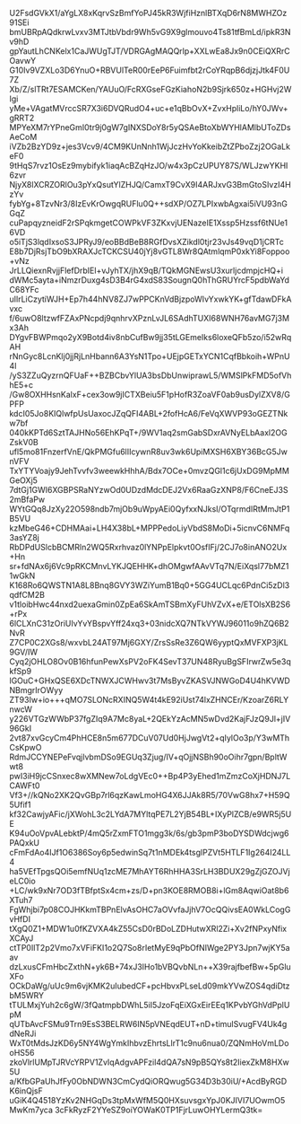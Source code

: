 U2FsdGVkX1/aYgLX8xKqrvSzBmfYoPJ45kR3WjfiHznlBTXqD6rN8MWHZOz91SEi
bmUBRpAQdkrwLvxv3MTJtbVbdr9Wh5vG9X9glmouvo4Ts81tfBmLd/ipkR3Nv9hD
gpYautLhCNKelx1CaJWUgTJT/VDRGAgMAQQrlp+XXLwEa8Jx9n0CEiQXRrCOavwY
G10Iv9VZXLo3D6YnuO+RBVUlTeR00rEeP6Fuimfbt2rCoYRqpB6djzjJtk4F0U7Z
Xb/Z/slTRt7ESAMCKen/YAUuO/FcRXGseFGzKiahoN2b9Sjrk650z+HGHvj2WIgi
yMe+VAgatMVrccSR7X3i6DVQRudO4+uc+e1qBbOvX+ZvxHpliLo/hY0JWv+gRRT2
MPYeXM7rYPneGmI0tr9j0gW7gINXSDoY8r5yQSAeBtoXbWYHlAMlbUToZDsAeCoM
iVZb2BzYD9z+jes3Vcv9/4CM9KUnNnh1WjJczHvYoKkeibZtZPboZzj2OGaLkeF0
9tHqS7rvz1OsEz9mybifyk1iaqAcBZqHzJO/w4x3pCzUPUY87S/WLJzwYKHI6zvr
NjyX8lXCRZORlOu3pYxQsutYlZHJQ/CamxT9CvX9I4ARJxvG3BmGtoSIvzI4HzYv
fybYg+8TzvNr3/8IzEvKrOwgqRUFlu0Q++sdXP/OZ7LPIxwbAgxai5iVU93nGGqZ
cuPapqyzneidF2rSPqkmgetCOWPkVF3ZKxvjUENazeIE1Xssp5Hzssf6tNUe16VD
o5iTjS3lqdIxsoS3JPRyJ9/eoBBdBeB8RGfDvsXZikdl0tjr23vJs49vqD1jCRTc
E8b7DjRsjTbO9bXRAXJcTCKCSU40jYj8vGTL8Wr8QAtmlqmP0xkYi8Foppoo+vNz
JrLLQiexnRvjjFlefDrbIEl+vJyhTX/jhX9qB/TQkMGNEwsU3xurljcdmpjcHQ+i
dWMc5ayta+iNmzrDuxg4sD3B4rG4xdS83SougnQ0hThGRUYrcF5pdbWaYdC68YFc
uIlrLiCzytiWJH+Ep7h44hNV8ZJ7wPPCKnVdBjzpoWIvYxwkYK+gfTdawDFkAvxc
f/6uwO8ltzwfFZAxPNcpdj9qnhrvXPznLvJL6SAdhTUXI68WNH76avMG7j3Mx3Ah
DYgvFBWPmqo2yX9Botd4iv8nbCufBw9jj35tLGEmeIks6loxeQFb5zo/i52wRqAH
rNnGyc8LcnKlj0jjRjLnHbann6A3YsN1Tpo+UEjpGETxYCN1CqfBbkoih+WPnU4I
/yS3ZZuQyzrnQFUaF++BZBCbvYlUA3bsDbUnwiprawL5/WMSlPkFMD5ofVhhE5+c
/Gw8OXHHsnKalxF+cex3ow9jICTXBeiu5F1pHofR3ZoaVF0ab9usDylZXV8/GPFP
kdcI05Jo8KIQlwfpUsUaxocJZqQFI4ABL+2fofHcA6/FeVqXWVP93oGEZTNkw7bf
040kKPTd6SztTAJHNo56EhKPqT+/9WV1aq2smGabSDxrAVNyELbAaxl2OGZskV0B
ufl5mo81FnzerfVnE/QkPMGfu6lIIcywnR8uv3wk6UpiMXSH6XBY36BcG5JwnVFV
TxYTYVoajy9JehTvvfv3weewkHhhA/Bdx7OCe+0mvzQGl1c6jUxDG9MpMMGeOXj5
7dtGj1GWI6XGBPSRaNYzwOd0UDzdMdcDEJ2Vx6RaaGzXNP8/F6CneEJ3S2mBfaPw
WYtGQq8JzXy22O598ndb7mjOb9uWpyAEi0QyfxxNJksI/OTqrmdIRtMmJtP1B5VU
kzMbeG46+CDHMAai+LH4X38bL+MPPPedoLiyVbdS8MoDi+5icnvC6NMFq3asYZ8j
RbDPdUSlcbBCMRln2WQ5Rxrhvaz0lYNPpElpkvt0OsfIFj/2CJ7o8inANO2Ux+Hn
sr+fdNAx6j6Vc9pRKCMnvLYKJQEHHK+dhOMgwfAAvVTq7N/EiXqsl77bMZ11wGkN
K168Ro6QWSTN1A8L8Bnq8GVY3WZiYumB1Bq0+5GG4UCLqc6PdnCi5zDl3qdfCM2B
v1tloibHwc44nxd2uexaGmin0ZpEa6SkAmTSBmXyFUhVZvX+e/ETOlsXB2S6+rPx
6lCLXnC31zOriUIvYvYBspvYff24xq3+03nidcXQ7NTkVYWJ96011o9hZQ6B2NvR
Z7CP0C2XGs8/wxvbL24AT97Mj6GXY/ZrsSsRe3Z6QW6yyptQxMVFXP3jKL9GV/IW
Cyq2jOHLO8Ov0B16hfunPewXsPV2oFK4SevT37UN48RyuBgSFIrwrZw5e3qkfSp9
lGOuC+GHxQSE6XDcTNWXJCWHwv3t7MsByvZKASVJNWGoD4U4hKVWDNBmgrIrOWyy
ZT93Iw+io+++qMO7SLONcRXINQ5W4t4kE92iUst74lxZHNCEr/KzoarZ6RLYnwcW
y226VTGzWWbP37fgZIq9A7Mc8yaL+2QEkYzAcMN5wDvd2KajFJzQ9Jl+jIV96GkI
2vt87xvGcyCm4PhHCE8n5m677DCuV07Ud0HjJwgVt2+qIylOo3p/Y3wMThCsKpwO
RdmJCCYNEPeFvqjlvbmDSo9EGUq3Zjug/IV+qOjjNSBh90oOihr7gpn/BpltWwt8
pwI3iH9jcCSnxec8wXMNew7oLdgVEc0++Bp4P3yEhed1mZmzCoXjHDNJ7LCAWFt0
Vf3+//kQNo2XK2QvGBp7rl6qzKawLmoHG4X6JJAk8R5/70VwG8hx7+H59Q5Ufif1
kf32CawjyAFic/jXWohL3c2LYdA7MYltqPE7L2YjB54BL+IXyPlZCB/e9WR5j5UE
K94uOoVpvALebktP/4mQ5rZxmFTO1mgg3k/6s/gb3pmP3boDYSDWdcjwg6PAQxkU
cFmFdAo4IJf1O6386Soy6p5edwinSq7t1nMDEk4tsglPZVt5HTLF1Ig264I24LL4
ha5VEfTpgsQOi5emfNUq1zcME7MhAYT6RhHHA3SrLH3BDUX29gZjGZOJVjeLC0io
+LC/wk9xNr7OD3fTBfptSx4cm+zs/D+pn3KOE8RMOB8i+lGm8AqwiOat8b6XTuh7
FgWhjbi7p08COJHKkmTBPnElvAsOHC7aOVvfaJjhV7OcQQivsEA0WkLCogGvHfDI
tXgQ0Z1+MDW1u0fKZVXA4kZ55CsD0rBDoLZDHutwXRl2Zi+Xv2fNPxyNfixXCAyJ
ctTP0IlT2p2Vmo7xVFiFKI1o2Q7So8rIetMyE9qPbOfNIWge2PY3Jpn7wjKY5aav
dzLxusCFmHbcZxthN+yk6B+74xJ3IHo1bVBQvbNLn++X39rajfbefBw+5pGluXFo
OCkDaWg/uUc9m6vjKMK2uIubedCF+pcHbvxPLseLd09mkYVwZOS4qdiDtzbM5WRY
tTULMxjYuh2c6gW/3fQatmpbDWhL5iI5JzoFqEiXGxEirEEq1KPvbYGhVdPplUpM
qUTbAvcFSMu9Trn9EsS3BELRW6IN5pVNEqdEUT+nD+timulSvugFV4Uk4gdNeRJi
WxT0tMdsJzKD6y5NY4WgYmkIhbvzEhrtsLlrT1c9nu6nua0/ZQNmHoVmLDooHS56
zkoVlrlUMpTJRVcYRPV1ZvIqAdgvAPFzil4dQA7sN9pB5QYs8t2IiexZkM8HXw5U
a/KfbGPaUhJfFy0ObNDWN3CmCydQiORQwug5G34D3b30iU/+AcdByRGDK6inQjsF
uGiK4Q4518YzKv2NHGqDs3tpMxWfM5Q0HXsuvsgxYpJ0KJIVI7UOwmO5MwKm7yca
3cFkRyzF2YYeSZ9oiYOWaK0TP1FjrLuwOHYLermQ3tk=
